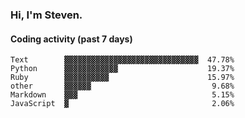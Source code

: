 ### Hi, I'm Steven.

#### Coding activity (past 7 days)
```
Text        ▓▓▓▓▓▓▓▓▓▓▓▓▓▓▓▓▓▓▓▓▓▓▓▓▓▓▓▓▓▓  47.78%
Python      ▓▓▓▓▓▓▓▓▓▓▓▓                    19.37%
Ruby        ▓▓▓▓▓▓▓▓▓▓                      15.97%
other       ▓▓▓▓▓▓                           9.68%
Markdown    ▓▓▓                              5.15%
JavaScript  ▓                                2.06%
```
